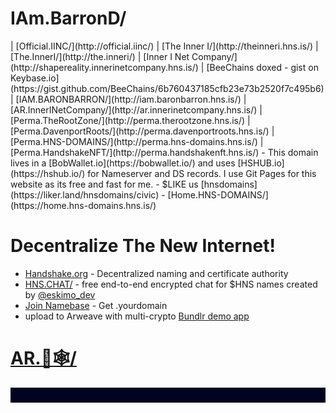 # IAm.BarronD/ 
<head>
  <style>
    .borromean-rings {
      position: relative;
    }

    .circle {
      position: absolute;
      border-radius: 50%;
      width: 50px;
      height: 50px;
      background-color: #000;
    }

    .circle-1 {
      top: calc(50% - 25px);
      left: calc(50% - 25px);
    }

    .circle-2 {
      top: calc(50% - 25px);
      left: calc(50% - 25px - 86px);
    }

    .circle-3 {
      top: calc(50% - 25px - 50px);
      left: calc(50% - 25px - 43px);
    }
  </style>
</head>
<body>
  <div class="borromean-rings">
    <div class="circle circle-1"></div>
    <div class="circle circle-2"></div>
    <div class="circle circle-3"></div>
  </div>
</body>
| [Official.IINC/](http://official.iinc/) | [The Inner I/](http://theinneri.hns.is/) | [The.InnerI/](http://the.inneri/) | [Inner I Net Company/](http://shapereality.innerinetcompany.hns.is/) | [BeeChains doxed - gist on Keybase.io](https://gist.github.com/BeeChains/6b760437185cfb23e73b2520f7c495b6) | [IAM.BARONBARRON/](http://iam.baronbarron.hns.is/) | [AR.InnerINetCompany/](http://ar.innerinetcompany.hns.is/) | [Perma.TheRootZone/](http://perma.therootzone.hns.is/) | [Perma.DavenportRoots/](http://perma.davenportroots.hns.is/) | [Perma.HNS-DOMAINS/](http://perma.hns-domains.hns.is/) | [Perma.HandshakeNFT/](http://perma.handshakenft.hns.is/)
- This domain lives in a [BobWallet.io](https://bobwallet.io/) and uses [HSHUB.io](https://hshub.io/) for Nameserver and DS records. I use Git Pages for this website as its free and fast for me.
- $LIKE us [hnsdomains](https://liker.land/hnsdomains/civic)
- [Home.HNS-DOMAINS/](https://home.hns-domains.hns.is/)

# Decentralize The New Internet!
- [Handshake.org](https://handshake.org/) - Decentralized naming and certificate authority
- [HNS.CHAT/](https://hns.chat/) - free end-to-end encrypted chat for $HNS names created by [@eskimo_dev](https://twitter.com/eskimo_dev)
- [Join Namebase](https://www.namebase.io/register/o5muhq) - Get .yourdomain 
- upload to Arweave with multi-crypto [Bundlr demo app](https://demo.bundlr.network/)
<title>LikeCoin button SDK demo</title>


<div class="likecoin-embed likecoin-button" data-liker-id="hnsdomains" data-href="https://liker.land/hnsdomains/"></div>
<script src="https://static.like.co/sdk/v1/button.js"></script>

# [AR.🐘🕸/](http://ar.🐘🕸.hns.is/)

<div align="center">
<marquee direction="left" scrollamount="3" scrolldelay="2" behavior="left" width="100%" bgcolor="#020320">
AR.🐘🕸/ 

	

